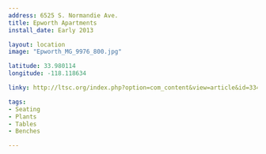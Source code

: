 ```yaml
---
address: 6525 S. Normandie Ave.  
title: Epworth Apartments
install_date: Early 2013

layout: location
image: "Epworth_MG_9976_800.jpg"

latitude: 33.980114
longitude: -118.118634

linky: http://ltsc.org/index.php?option=com_content&view=article&id=334

tags:	
- Seating
- Plants
- Tables
- Benches

---
```


